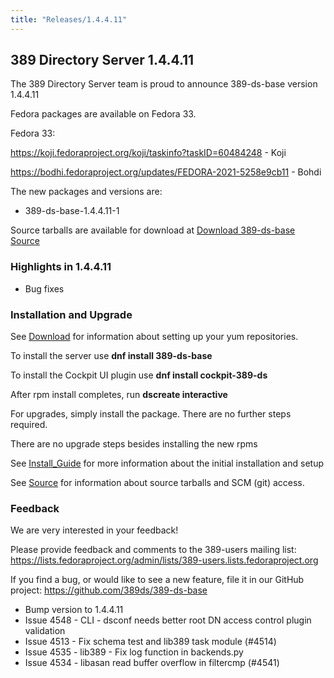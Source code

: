 ```yaml
---
title: "Releases/1.4.4.11"
---
```


389 Directory Server 1.4.4.11
-----------------------------

The 389 Directory Server team is proud to announce 389-ds-base version 1.4.4.11

Fedora packages are available on Fedora 33.

Fedora 33:

<https://koji.fedoraproject.org/koji/taskinfo?taskID=60484248> - Koji

<https://bodhi.fedoraproject.org/updates/FEDORA-2021-5258e9cb11> - Bohdi


The new packages and versions are:

- 389-ds-base-1.4.4.11-1

Source tarballs are available for download at [Download 389-ds-base Source](https://github.com/389ds/389-ds-base/archive/389-ds-base-1.4.4.11.tar.gz)

### Highlights in 1.4.4.11

- Bug fixes

### Installation and Upgrade 

See [Download](../download.html) for information about setting up your yum repositories.

To install the server use **dnf install 389-ds-base**

To install the Cockpit UI plugin use **dnf install cockpit-389-ds**

After rpm install completes, run **dscreate interactive**

For upgrades, simply install the package.  There are no further steps required.

There are no upgrade steps besides installing the new rpms 

See [Install\_Guide](../howto/howto-install-389.html) for more information about the initial installation and setup

See [Source](../development/source.html) for information about source tarballs and SCM (git) access.

### Feedback

We are very interested in your feedback!

Please provide feedback and comments to the 389-users mailing list: <https://lists.fedoraproject.org/admin/lists/389-users.lists.fedoraproject.org>

If you find a bug, or would like to see a new feature, file it in our GitHub project: <https://github.com/389ds/389-ds-base>

- Bump version to 1.4.4.11
- Issue 4548 - CLI - dsconf needs better root DN access control plugin validation
- Issue 4513 - Fix schema test and lib389 task module (#4514)
- Issue 4535 - lib389 - Fix log function in backends.py
- Issue 4534 - libasan read buffer overflow in filtercmp (#4541)



